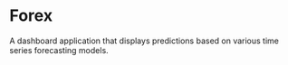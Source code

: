 # Forex

A dashboard application that displays predictions based on various time series forecasting models. 
